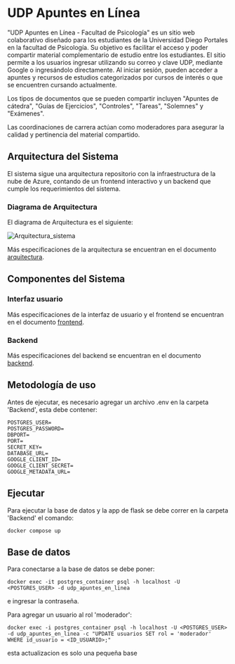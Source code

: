 # UDP Apuntes en Línea
"UDP Apuntes en Línea - Facultad de Psicología" es un sitio web colaborativo diseñado para los estudiantes de la Universidad Diego Portales en la facultad de Psicología. Su objetivo es facilitar el acceso y poder compartir material complementario de estudio entre los estudiantes. El sitio permite a los usuarios ingresar utilizando su correo y clave UDP, mediante Google o ingresándolo directamente. Al iniciar sesión, pueden acceder a apuntes y recursos de estudios categorizados por cursos de interés o que se encuentren cursando actualmente. 

Los tipos de documentos que se pueden compartir incluyen "Apuntes de cátedra", "Guías de Ejercicios", "Controles", "Tareas", "Solemnes" y "Exámenes". 

Las coordinaciones de carrera actúan como moderadores para asegurar la calidad y pertinencia del material compartido.

## Arquitectura del Sistema
El sistema sigue una arquitectura repositorio con la infraestructura de la nube de Azure, contando de un frontend interactivo y un backend que cumple los requerimientos del sistema.

### Diagrama de Arquitectura
El diagrama de Arquitectura es el siguiente:

![Arquitectura_sistema](https://github.com/user-attachments/assets/b183e393-2000-4755-ac70-37a06b775b8d)

Más especificaciones de la arquitectura se encuentran en el documento [arquitectura](docs/arquitectura.md).

## Componentes del Sistema
### Interfaz usuario

Más especificaciones de la interfaz de usuario y el frontend se encuentran en el documento [frontend](docs/frontend.md).

### Backend

Más especificaciones del backend se encuentran en el documento [backend](docs/backend.md).


## Metodología de uso

Antes de ejecutar, es necesario agregar un archivo .env en la carpeta 'Backend', esta debe contener:
```
POSTGRES_USER=
POSTGRES_PASSWORD=
DBPORT=
PORT=
SECRET_KEY=
DATABASE_URL=
GOOGLE_CLIENT_ID=
GOOGLE_CLIENT_SECRET=
GOOGLE_METADATA_URL=
```

## Ejecutar

Para ejecutar la base de datos y la app de flask se debe correr en la carpeta 'Backend' el comando:
```
docker compose up
```

## Base de datos

Para conectarse a la base de datos se debe poner:
```
docker exec -it postgres_container psql -h localhost -U <POSTGRES_USER> -d udp_apuntes_en_linea
```
e ingresar la contraseña.

Para agregar un usuario al rol 'moderador':
```
docker exec -i postgres_container psql -h localhost -U <POSTGRES_USER> -d udp_apuntes_en_linea -c "UPDATE usuarios SET rol = 'moderador' WHERE id_usuario = <ID_USUARIO>;"
```

esta actualizacion es solo una pequeña base 



